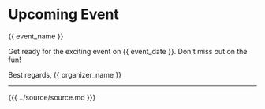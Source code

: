# Upcoming Event

{{ event_name }}

Get ready for the exciting event on {{ event_date }}. Don't miss out on the fun!

Best regards,
{{ organizer_name }}

---

{{{ ../source/source.md }}}